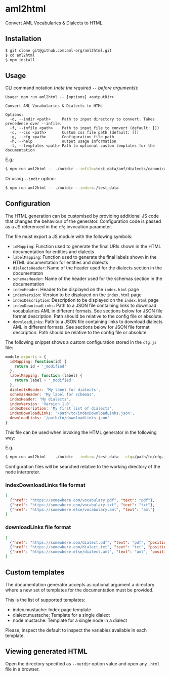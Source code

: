# aml2html
Convert AML Vocabularies & Dialects to HTML.

## Installation
```sh
$ git clone git@github.com:aml-org/aml2html.git
$ cd aml2html
$ npm install
```

## Usage
CLI command notation (*note the required `--` before arguments*):
```
Usage: npm run aml2html -- [options] <outputDir>

Convert AML Vocabularies & Dialects to HTML

Options:
  -d, --indir <path>     Path to input directory to convert. Takes precedence over --infile.
  -f, --infile <path>    Path to input file to convert (default: [])
  -c, --css <path>       Custom css file path (default: [])
  -g, --cfg <path>       Configuration file path
  -h, --help             output usage information
  -t, --templates <path> Path to optional custom templates for the documentation
```

E.g.:
```sh
$ npm run aml2html -- ./outdir --infile=test_data/amf/dialects/canonical_webapi.yaml --infile=test_data/amf/dialects/oas20.yaml --infile=test_data/amf/dialects/validation.yaml --infile=test_data/music/dialect/playlist.yaml
```

Or using `--indir` option:
```sh
$ npm run aml2html -- ./outdir --indir=./test_data
```


## Configuration

The HTML generation can be customised by providing additional JS code that changes the behaviour of the generator.
Configuration code is passed as a JS referenced in the `cfg` invocation parameter.

The file must export a JS module with the following symbols:

* `idMapping`: Function used to generate the final URIs shown in the HTML documentation for entities and dialects
* `labelMapping`: Function used to generate the final labels shown in the HTML documentation for entities and dialects
* `dialectsHeader`: Name of the header used for the dialects section in the documentaton
* `schemasHeader`: Name of the header used for the schemas section in the documentation
* `indexHeader`: Header to be displayed on the `index.html` page
* `indexVersion`: Version to be displayed on the `index.html` page
* `indexDescription`: Description to be displayed on the `index.html` page
* `indexDownloadLinks`: Path to a JSON file containing links to download vocabularies AML in different formats. See sections below for JSON file format description. Path should be relative to the config file or absolute.
* `downloadLinks`: Path to a JSON file containing links to download dialects AML in different formats. See sections below for JSON file format description. Path should be relative to the config file or absolute.

The following snippet shows a custom configuration stored in the `cfg.js` file:

```javascript
module.exports = {
  idMapping: function(id) {
    return id + '_modified'
  },
  labelMapping: function (label) {
    return label + '_modified'
  },
  dialectsHeader: 'My label for dialects',
  schemasHeader: 'My label for schemas',
  indexHeader: 'My dialects',
  indexVersion: 'Version 1.0',
  indexDescription: 'My first list of dialects',
  indexDownloadLinks: '/path/to/indexDownloadLinks.json',
  downloadLinks: '/path/to/downloadLinks.json'
}
```

This file can be used when invoking the HTML generator in the following way:

E.g.
```sh
$ npm run aml2html -- ./outdir --indir=./test_data --cfg=/path/to/cfg.js
```

Configuration files will be searched relative to the working directory of the node interpreter.

### indexDownloadLinks file format

```json
[
  {"href": "https://somewhere.com/vocabulary.pdf", "text": "pdf"},
  {"href": "https://somewhere.com/vocabulary.txt", "text": "txt"},
  {"href": "https://somewhere.else/vocabulary.aml", "text": "aml"}
]
```

### downloadLinks file format

```json
[
  {"href": "https://somewhere.com/dialect.pdf", "text": "pdf", "position": "primary"},
  {"href": "https://somewhere.com/dialect.txt", "text": "txt", "position": "primary"},
  {"href": "https://somewhere.else/dialect.aml", "text": "aml", "position": "secondary"}
]
```

## Custom templates

The documentation generator accepts as optional argument a directory where a new set of templates for the documentation
must be provided.

This is the list of supported templates:

 - index.mustache: Index page template
 - dialect.mustache: Template for a single dialect
 - node.mustache: Template for a single node in a dialect

 Please, inspect the default to inspect the variables available in each template.

## Viewing generated HTML

Open the directory specified as `--outdir` option value and open any `.html` file in a browser.
